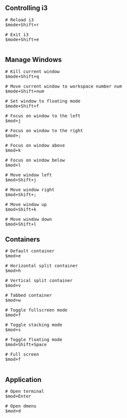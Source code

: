 ## Controlling i3

<pre>
# Reload i3
$mode+Shift+r

# Exit i3
$mode+Shift+e

</pre>

## Manage Windows
<pre>
# Kill current window
$mode+Shift+q

# Move current window to workspace number <i>num</i>
$mode+Shift+<i>num</i>

# Set window to floating mode
$mode+Shift+f

# Focus on window to the left
$mod+j

# Focus on window to the right
$mod+;

# Focus on window above
$mod+k

# Focus on window below
$mod+l

# Move window left
$mod+Shift+j

# Move window right
$mod+Shift+;

# Move window up
$mod+Shift+k

# Move window down
$mod+Shift+l
</pre>

## Containers

<pre>
# Default container
$mod+e

# Horizontal split container
$mod+h

# Vertical split container
$mod+v

# Tabbed container
$mod+w

# Toggle fullscreen mode
$mod+f

# Toggle stacking mode
$mod+s

# Toggle floating mode
$mod+Shift+Space

# Full screen
$mod+f    

</pre>

## Application

<pre>
# Open terminal
$mod+Enter

# Open dmenu
$mod+d
</pre>